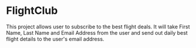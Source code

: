 # FlightClub
This project allows user to subscribe to the best flight deals. It will take First Name, Last Name and Email Address from the user and send out daily best flight details to the user's email address.
